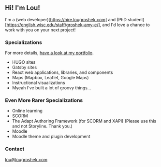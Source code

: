 ## Hi! I'm Lou!

I'm a (web developer)[https://hire.lougroshek.com] and (PhD student)[https://english.wisc.edu/staff/groshek-amy-e/], and I'd love a chance to work with you on your next project! 

### Specializations

For more details, [have a look at my portfolio](https://hire.lougroshek.com).

- HUGO sites
- Gatsby sites
- React web applications, libraries, and components
- Maps (Mapbox, Leaflet, Google Maps)
- Instructional visualizations
- Myeah I've built a lot of groovy things... 

### Even More Rarer Specializations

- Online learning
- SCORM
- The Adapt Authoring Framework (for SCORM and XAPI) (Please use this and not Storyline. Thank you.)
- Moodle
- Moodle theme and plugin development

### Contact

lou@lougroshek.com



